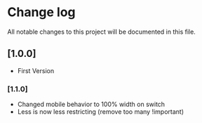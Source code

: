 # Change log
All notable changes to this project will be documented in this file.

## [1.0.0]
- First Version

### [1.1.0]
- Changed mobile behavior to 100% width on switch
- Less is now less restricting (remove too many !important)
